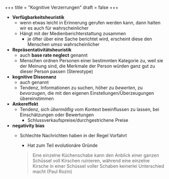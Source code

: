 +++
title = "Kognitive Verzerrungen"
draft = false
+++

-   **Verfügbarkeitsheuristik**
    -   wenn etwas leicht in Erinnerung gerufen werden kann, dann halten wir es auch für wahrscheinlicher
    -   Hängt mit der Medienberichterstattung zusammen
        -   je öfter über eine Sache berichtet wird, erscheint diese den Menschen umso wahrscheinlicher
-   **Repräsentativitätsheuristik**
    -   auch **base rate neglect** genannt
    -   Menschen ordnen Personen einer bestimmten Kategorie zu, weil sie der Meinung sind, die Merkmale der Person würden ganz gut zu dieser Person passen (Stereotype)
-   **kognitive Dissonanz**
    -   auch genannt
    -   Tendenz, Informationen zu suchen, höher zu _bewerten_, zu _bevorzugen_, die mit den eigenen Einstellungen/Überzeugungen übereinstimmen
-   **Ankereffekt**
    -   Tendenz, sich _übermäßig_ vom Kontext beeinflussen zu lassen, bei Einschätzungen oder Bewertungen
        -   Schlussverkaufspreise/durchgestrichene Preise
-   **negativity bias**
    -   Schlechte Nachrichten haben in der Regel Vorfahrt

        -   Hat zum Teil evolutionäre Gründe

        > Eine einzelne Küchenschabe kann den Anblick einer ganzen Schüssel voll Kirschen ruinieren, während eine einzelne Kirsche in einer Schüssel voller Schaben keinerlei Unterschied macht (Paul Rozin)
